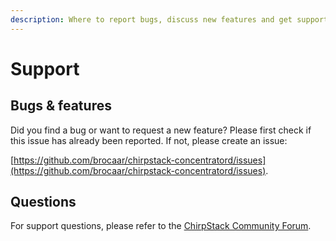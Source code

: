 ```yaml
---
description: Where to report bugs, discuss new features and get support from the community.
---
```


# Support

## Bugs & features

Did you find a bug or want to request a new feature? Please first check if
this issue has already been reported. If not, please create an issue:

[https://github.com/brocaar/chirpstack-concentratord/issues](https://github.com/brocaar/chirpstack-concentratord/issues).

## Questions

For support questions, please refer to the [ChirpStack Community Forum](https://forum.chirpstack.io/).

